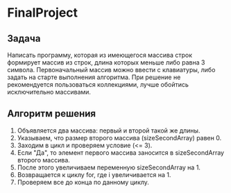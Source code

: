 # FinalProject

## Задача
Написать программу, которая из имеющегося массива строк формирует массив из строк, длина которых меньше либо равна 3 символа. Первоначальный массив можно ввести с клавиатуры, либо задать на старте выполнения алгоритма. При решение не рекомендуется пользоваться коллекциями, лучше обойтись исключительно массивами.

## Алгоритм решения
1. Объявляется два массива: первый и второй такой же длины.
2. Указываем, что размер второго массива (sizeSecondArray) равен 0.
3. Заходим в цикл и проверяем условие (<= 3).
4. Если "Да", то элемент первого массива заносится в sizeSecondArray второго массива.
5. После этого увеличиваем переменную sizeSecondArray на 1.
6. Возвращается к циклу for, где i увеличивается на 1. 
7. Проверяем все до конца по данному циклу.
